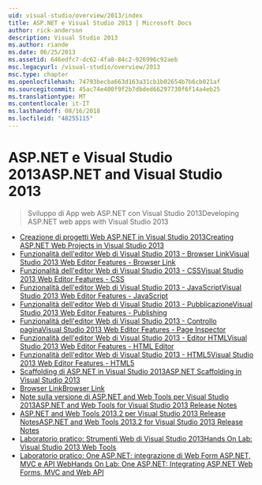 ```yaml
---
uid: visual-studio/overview/2013/index
title: ASP.NET e Visual Studio 2013 | Microsoft Docs
author: rick-anderson
description: Visual Studio 2013
ms.author: riande
ms.date: 06/25/2013
ms.assetid: 646edfc7-dc62-4fa0-84c2-926996c92aeb
msc.legacyurl: /visual-studio/overview/2013
msc.type: chapter
ms.openlocfilehash: 74793becba663d163a31cb1b02654b7b6cb021af
ms.sourcegitcommit: 45ac74e400f9f2b7dbded66297730f6f14a4eb25
ms.translationtype: MT
ms.contentlocale: it-IT
ms.lasthandoff: 08/16/2018
ms.locfileid: "48255115"
---
```

<a name="aspnet-and-visual-studio-2013"></a><span data-ttu-id="fc40c-103">ASP.NET e Visual Studio 2013</span><span class="sxs-lookup"><span data-stu-id="fc40c-103">ASP.NET and Visual Studio 2013</span></span>
====================
> <span data-ttu-id="fc40c-104">Sviluppo di App web ASP.NET con Visual Studio 2013</span><span class="sxs-lookup"><span data-stu-id="fc40c-104">Developing ASP.NET web apps with Visual Studio 2013</span></span>


- [<span data-ttu-id="fc40c-105">Creazione di progetti Web ASP.NET in Visual Studio 2013</span><span class="sxs-lookup"><span data-stu-id="fc40c-105">Creating ASP.NET Web Projects in Visual Studio 2013</span></span>](creating-web-projects-in-visual-studio.md)
- [<span data-ttu-id="fc40c-106">Funzionalità dell'editor Web di Visual Studio 2013 - Browser Link</span><span class="sxs-lookup"><span data-stu-id="fc40c-106">Visual Studio 2013 Web Editor Features - Browser Link</span></span>](visual-studio-2013-web-editor-features-browser-link.md)
- [<span data-ttu-id="fc40c-107">Funzionalità dell'editor Web di Visual Studio 2013 - CSS</span><span class="sxs-lookup"><span data-stu-id="fc40c-107">Visual Studio 2013 Web Editor Features - CSS</span></span>](visual-studio-2013-web-editor-features-css.md)
- [<span data-ttu-id="fc40c-108">Funzionalità dell'editor Web di Visual Studio 2013 - JavaScript</span><span class="sxs-lookup"><span data-stu-id="fc40c-108">Visual Studio 2013 Web Editor Features - JavaScript</span></span>](visual-studio-2013-web-editor-features-javascript.md)
- [<span data-ttu-id="fc40c-109">Funzionalità dell'editor Web di Visual Studio 2013 - Pubblicazione</span><span class="sxs-lookup"><span data-stu-id="fc40c-109">Visual Studio 2013 Web Editor Features - Publishing</span></span>](visual-studio-2013-web-editor-features-publishing.md)
- [<span data-ttu-id="fc40c-110">Funzionalità dell'editor Web di Visual Studio 2013 - Controllo pagina</span><span class="sxs-lookup"><span data-stu-id="fc40c-110">Visual Studio 2013 Web Editor Features - Page Inspector</span></span>](visual-studio-2013-web-editor-features-page-inspector.md)
- [<span data-ttu-id="fc40c-111">Funzionalità dell'editor Web di Visual Studio 2013 - Editor HTML</span><span class="sxs-lookup"><span data-stu-id="fc40c-111">Visual Studio 2013 Web Editor Features - HTML Editor</span></span>](visual-studio-2013-web-editor-features-html-editor.md)
- [<span data-ttu-id="fc40c-112">Funzionalità dell'editor Web di Visual Studio 2013 - HTML5</span><span class="sxs-lookup"><span data-stu-id="fc40c-112">Visual Studio 2013 Web Editor Features - HTML5</span></span>](visual-studio-2013-web-editor-features-html5.md)
- [<span data-ttu-id="fc40c-113">Scaffolding di ASP.NET in Visual Studio 2013</span><span class="sxs-lookup"><span data-stu-id="fc40c-113">ASP.NET Scaffolding in Visual Studio 2013</span></span>](aspnet-scaffolding-overview.md)
- [<span data-ttu-id="fc40c-114">Browser Link</span><span class="sxs-lookup"><span data-stu-id="fc40c-114">Browser Link</span></span>](using-browser-link.md)
- [<span data-ttu-id="fc40c-115">Note sulla versione di ASP.NET and Web Tools per Visual Studio 2013</span><span class="sxs-lookup"><span data-stu-id="fc40c-115">ASP.NET and Web Tools for Visual Studio 2013 Release Notes</span></span>](release-notes.md)
- [<span data-ttu-id="fc40c-116">ASP.NET and Web Tools 2013.2 per Visual Studio 2013 Release Notes</span><span class="sxs-lookup"><span data-stu-id="fc40c-116">ASP.NET and Web Tools 2013.2 for Visual Studio 2013 Release Notes</span></span>](aspnet-and-web-tools-20132-preview-for-visual-studio-2013-release-notes.md)
- [<span data-ttu-id="fc40c-117">Laboratorio pratico: Strumenti Web di Visual Studio 2013</span><span class="sxs-lookup"><span data-stu-id="fc40c-117">Hands On Lab: Visual Studio 2013 Web Tools</span></span>](visual-studio-2013-web-tools.md)
- [<span data-ttu-id="fc40c-118">Laboratorio pratico: One ASP.NET: integrazione di Web Form ASP.NET, MVC e API Web</span><span class="sxs-lookup"><span data-stu-id="fc40c-118">Hands On Lab: One ASP.NET: Integrating ASP.NET Web Forms, MVC and Web API</span></span>](one-aspnet-integrating-aspnet-web-forms-mvc-and-web-api.md)
